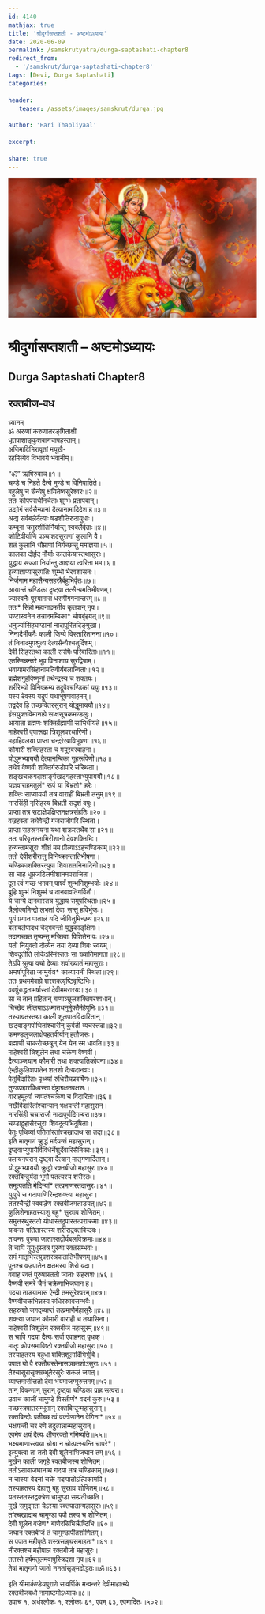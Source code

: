 ```yaml
---    
id: 4140    
mathjax: true    
title: 'श्रीदुर्गासप्तशती - अष्टमोऽध्यायः'    
date: 2020-06-09    
permalink: /samskrutyatra/durga-saptashati-chapter8
redirect_from: 
  - '/samskrut/durga-saptashati-chapter8'
tags: [Devi, Durga Saptashati]    
categories:    
    
header:    
   teaser: /assets/images/samskrut/durga.jpg    
    
author: 'Hari Thapliyaal'    
    
excerpt:    
    
share: true    
---    
```

    
![](/assets/images/samskrut/durga.jpg)    
    
# श्रीदुर्गासप्तशती – अष्टमोऽध्यायः    
## Durga Saptashati Chapter8    
    
## रक्तबीज-वध    
    
ध्यानम्    
ॐ अरुणां करुणातरङ्‌गिताक्षीं    
धृतपाशाङ्‌कुशबाणचापहस्ताम्।    
अणिमादिभिरावृतां मयूखै-    
रहमित्येव विभावये भवानीम्॥    
    
“ॐ” ऋषिरुवाच॥१॥    
चण्डे च निहते दैत्ये मुण्डे च विनिपातिते।    
बहुलेषु च सैन्येषु क्षयितेष्वसुरेश्‍वरः॥२॥    
ततः कोपपराधीनचेताः शुम्भः प्रतापवान्।    
उद्योगं सर्वसैन्यानां दैत्यानामादिदेश ह॥३॥    
अद्य सर्वबलैर्दैत्याः षडशीतिरुदायुधाः।    
कम्बूनां चतुरशीतिर्निर्यान्तु स्वबलैर्वृताः॥४॥    
कोटिवीर्याणि पञ्चाशदसुराणां कुलानि वै।    
शतं कुलानि धौम्राणां निर्गच्छन्तु ममाज्ञया॥५॥    
कालका दौर्हृद मौर्याः कालकेयास्तथासुराः।    
युद्धाय सज्जा निर्यान्तु आज्ञया त्वरिता मम॥६॥    
इत्याज्ञाप्यासुरपतिः शुम्भो भैरवशासनः।    
निर्जगाम महासैन्यसहस्रैर्बहुभिर्वृतः॥७॥    
आयान्तं चण्डिका दृष्ट्‌वा तत्सैन्यमतिभीषणम्।    
ज्यास्वनैः पूरयामास धरणीगगनान्तरम्॥८॥    
ततः* सिंहो महानादमतीव कृतवान् नृप।    
घण्टास्वनेन तन्नादमम्बिका* चोपबृंहयत्॥९॥    
धनुर्ज्यासिंहघण्टानां नादापूरितदिङ्‌मुखा।    
निनादैर्भीषणैः काली जिग्ये विस्तारितानना॥१०॥    
तं निनादमुपश्रुत्य दैत्यसैन्यैश्‍चतुर्दिशम्।    
देवी सिंहस्तथा काली सरोषैः परिवारिताः॥११॥    
एतस्मिन्नन्तरे भूप विनाशाय सुरद्विषाम्।    
भवायामरसिंहानामतिवीर्यबलान्विताः॥१२॥    
ब्रह्मेशगुहविष्णूनां तथेन्द्रस्य च शक्तयः।    
शरीरेभ्यो विनिष्क्रम्य तद्रूपैश्‍चण्डिकां ययुः॥१३॥    
यस्य देवस्य यद्रूपं यथाभूषणवाहनम्।    
तद्वदेव हि तच्छक्तिरसुरान् योद्धुमाययौ॥१४॥    
हंसयुक्तविमानाग्रे साक्षसूत्रकमण्डलुः।    
आयाता ब्रह्मणः शक्तिर्ब्रह्माणी साभिधीयते॥१५॥    
माहेश्‍वरी वृषारूढा त्रिशूलवरधारिणी।    
महाहिवलया प्राप्ता चन्द्ररेखाविभूषणा॥१६॥    
कौमारी शक्तिहस्ता च मयूरवरवाहना।    
योद्धुमभ्याययौ दैत्यानम्बिका गुहरूपिणी॥१७॥    
तथैव वैष्णवी शक्तिर्गरुडोपरि संस्थिता।    
शङ्‌खचक्रगदाशाङ्‌र्गखड्‌गहस्ताभ्युपाययौ॥१८॥    
यज्ञवाराहमतुलं* रूपं या बिभ्रतो* हरेः।    
शक्तिः साप्याययौ तत्र वाराहीं बिभ्रती तनुम्॥१९॥    
नारसिंही नृसिंहस्य बिभ्रती सदृशं वपुः।    
प्राप्ता तत्र सटाक्षेपक्षिप्तनक्षत्रसंहतिः॥२०॥    
वज्रहस्ता तथैवैन्द्री गजराजोपरि स्थिता।    
प्राप्ता सहस्रनयना यथा शक्रस्तथैव सा॥२१॥    
ततः परिवृतस्ताभिरीशानो देवशक्तिभिः।    
हन्यन्तामसुराः शीघ्रं मम प्रीत्याऽऽहचण्डिकाम्॥२२॥    
ततो देवीशरीरात्तु विनिष्क्रान्तातिभीषणा।    
चण्डिकाशक्तिरत्युग्रा शिवाशतनिनादिनी॥२३॥    
सा चाह धूम्रजटिलमीशानमपराजिता।    
दूत त्वं गच्छ भगवन् पार्श्‍वं शुम्भनिशुम्भयोः॥२४॥    
ब्रूहि शुम्भं निशुम्भं च दानवावतिगर्वितौ।    
ये चान्ये दानवास्तत्र युद्धाय समुपस्थिताः॥२५॥    
त्रैलोक्यमिन्द्रो लभतां देवाः सन्तु हविर्भुजः।    
यूयं प्रयात पातालं यदि जीवितुमिच्छथ॥२६॥    
बलावलेपादथ चेद्भवन्तो युद्धकाङ्‌क्षिणः।    
तदागच्छत तृप्यन्तु मच्छिवाः पिशितेन वः॥२७॥    
यतो नियुक्तो दौत्येन तया देव्या शिवः स्वयम्।    
शिवदूतीति लोकेऽस्मिंस्ततः सा ख्यातिमागता॥२८॥    
तेऽपि श्रुत्वा वचो देव्याः शर्वाख्यातं महासुराः।    
अमर्षापूरिता जग्मुर्यत्र* कात्यायनी स्थिता॥२९॥    
ततः प्रथममेवाग्रे शरशक्त्यृष्टिवृष्टिभिः।    
ववर्षुरुद्धतामर्षास्तां देवीममरारयः॥३०॥    
सा च तान् प्रहितान् बाणाञ्छूलशक्तिपरश्‍वधान्।    
चिच्छेद लीलयाऽऽध्मातधनुर्मुक्तैर्महेषुभिः॥३१॥    
तस्याग्रतस्तथा काली शूलपातविदारितान्।    
खट्‌वाङ्‌गपोथितांश्‍चारीन् कुर्वती व्यचरत्तदा॥३२॥    
कमण्डलुजलाक्षेपहतवीर्यान् हतौजसः।    
ब्रह्माणी चाकरोच्छत्रून् येन येन स्म धावति॥३३॥    
माहेश्‍वरी त्रिशूलेन तथा चक्रेण वैष्णवी।    
दैत्याञ्जघान कौमारी तथा शक्त्यातिकोपना॥३४॥    
ऐन्द्रीकुलिशपातेन शतशो दैत्यदानवाः।    
पेतुर्विदारिताः पृथ्व्यां रुधिरौघप्रवर्षिणः॥३५॥    
तुण्डप्रहारविध्वस्ता दंष्ट्राग्रक्षतवक्षसः।    
वाराहमूर्त्या न्यपतंश्‍चक्रेण च विदारिताः॥३६॥    
नखैर्विदारितांश्‍चान्यान् भक्षयन्ती महासुरान्।    
नारसिंही चचाराजौ नादापूर्णदिगम्बरा॥३७॥    
चण्डाट्टहासैरसुराः शिवदूत्यभिदूषिताः।    
पेतुः पृथिव्यां पतितांस्तांश्‍चखादाथ सा तदा॥३८॥    
इति मातृगणं क्रुद्धं मर्दयन्तं महासुरान्।    
दृष्ट्‌वाभ्युपायैर्विविधैर्नेशुर्देवारिसैनिकाः॥३९॥    
पलायनपरान् दृष्ट्‌वा दैत्यान् मातृगणार्दितान्।    
योद्धुमभ्याययौ क्रुद्धो रक्तबीजो महासुरः॥४०॥    
रक्तबिन्दुर्यदा भूमौ पतत्यस्य शरीरतः।    
समुत्पतति मेदिन्यां* तत्प्रमाणस्तदासुरः॥४१॥    
युयुधे स गदापाणिरिन्द्रशक्त्या महासुरः।    
ततश्‍चैन्द्री स्ववज्रेण रक्तबीजमताडयत्॥४२॥    
कुलिशेनाहतस्याशु बहु* सुस्राव शोणितम्।    
समुत्तस्थुस्ततो योधास्तद्रूपास्तत्पराक्रमाः॥४३॥    
यावन्तः पतितास्तस्य शरीराद्रक्तबिन्दवः।    
तावन्तः पुरुषा जातास्तद्वीर्यबलविक्रमाः॥४४॥    
ते चापि युयुधुस्तत्र पुरुषा रक्तसम्भवाः।    
समं मातृभिरत्युग्रशस्त्रपातातिभीषणम्॥४५॥    
पुनश्‍च वज्रपातेन क्षतमस्य शिरो यदा।    
ववाह रक्तं पुरुषास्ततो जाताः सहस्रशः॥४६॥    
वैष्णवी समरे चैनं चक्रेणाभिजघान ह।    
गदया ताडयामास ऐन्द्री तमसुरेश्‍वरम्॥४७॥    
वैष्णवीचक्रभिन्नस्य रुधिरस्रावसम्भवैः।    
सहस्रशो जगद्‌व्याप्तं तत्प्रमाणैर्महासुरैः॥४८॥    
शक्त्या जघान कौमारी वाराही च तथासिना।    
माहेश्‍वरी त्रिशूलेन रक्तबीजं महासुरम्॥४९॥    
स चापि गदया दैत्यः सर्वा एवाहनत् पृथक्।    
मातॄः कोपसमाविष्टो रक्तबीजो महासुरः॥५०॥    
तस्याहतस्य बहुधा शक्तिशूलादिभिर्भुवि।    
पपात यो वै रक्तौघस्तेनासञ्छतशोऽसुराः॥५१॥    
तैश्‍चासुरासृक्सम्भूतैरसुरैः सकलं जगत्।    
व्याप्तमासीत्ततो देवा भयमाजग्मुरुत्तमम्॥५२॥    
तान् विषण्णान् सुरान् दृष्ट्‌वा चण्डिका प्राह सत्वरा।    
उवाच कालीं चामुण्डे विस्तीर्णं* वदनं कुरु॥५३॥    
मच्छस्त्रपातसम्भूतान् रक्तबिन्दून्महासुरान्।    
रक्तबिन्दोः प्रतीच्छ त्वं वक्त्रेणानेन वेगिना*॥५४॥    
भक्षयन्ती चर रणे तदुत्पन्नान्महासुरान्।    
एवमेष क्षयं दैत्यः क्षीणरक्तो गमिष्यति॥५५॥    
भक्ष्यमाणास्त्वया चोग्रा न चोत्पत्स्यन्ति चापरे*।    
इत्युक्त्वा तां ततो देवी शूलेनाभिजघान तम्॥५६॥    
मुखेन काली जगृहे रक्तबीजस्य शोणितम्।    
ततोऽसावाजघानाथ गदया तत्र चण्डिकाम्॥५७॥    
न चास्या वेदनां चक्रे गदापातोऽल्पिकामपि।    
तस्याहतस्य देहात्तु बहु सुस्राव शोणितम्॥५८॥    
यतस्ततस्तद्वक्त्रेण चामुण्डा सम्प्रतीच्छति।    
मुखे समुद्गता येऽस्या रक्तपातान्महासुराः॥५९॥    
तांश्‍चखादाथ चामुण्डा पपौ तस्य च शोणितम्।    
देवी शूलेन वज्रेण* बाणैरसिभिर्ऋष्टिभिः॥६०॥    
जघान रक्तबीजं तं चामुण्डापीतशोणितम्।    
स पपात महीपृष्ठे शस्‍त्रसङ्घसमाहतः*॥६१॥    
नीरक्तश्‍च महीपाल रक्तबीजो महासुरः।    
ततस्ते हर्षमतुलमवापुस्त्रिदशा नृप॥६२॥    
तेषां मातृगणो जातो ननर्तासृङ्‌मदोद्धतः॥ॐ॥६३॥    
    
इति श्रीमार्कण्डेयपुराणे सावर्णिके मन्वन्तरे देवीमाहात्म्ये    
रक्तबीजवधो नामाष्टमोऽध्यायः॥८॥    
उवाच १, अर्धश्‍लोकः १, श्‍लोकाः ६१, एवम् ६३, एवमादितः॥५०२॥    
    

